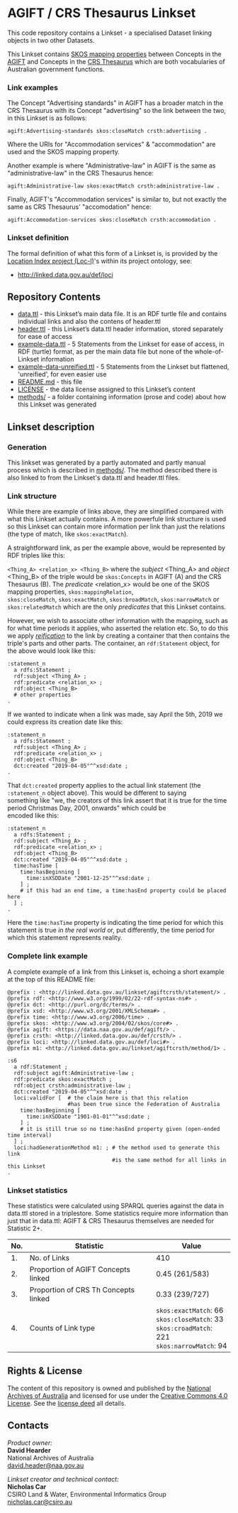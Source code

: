 # AGIFT / CRS Thesaurus Linkset
This code repository contains a Linkset - a specialised Dataset linking objects in two other Datasets.

This Linkset contains [SKOS mapping properties](https://www.w3.org/TR/skos-reference/#mapping) between Concepts in the [AGIFT](http://data.naa.gov.au/def/agift) and Concepts in the [CRS Thesaurus](https://github.com/CSIRO-enviro-informatics/crsth) which are both vocabularies of Australian government functions.

### Link examples
The Concept "Advertising standards" in AGIFT has a broader match in the CRS Thesaurus with its Concept "advertising" so the link between the two, in this Linkset is as follows:

`agift:Advertising-standards skos:closeMatch crsth:advertising .`

Where the URIs for "Accommodation services" & "accommodation" are used and the SKOS mapping property.

Another example is where "Administrative-law" in AGIFT is the same as "administrative-law" in the CRS Thesaurus hence:

`agift:Administrative-law skos:exactMatch crsth:administrative-law .`

Finally, AGIFT's "Accommodation services" is similar to, but not exactly the same as CRS Thesaurus' "accomodation" hence:

`agift:Accommodation-services skos:closeMatch crsth:accommodation .`


### Linkset definition
The formal definition of what this form of a Linkset is, is provided by the [Location Index project (Loc-I)](http://locationindex.org/)'s within its project ontology, see:

* http://linked.data.gov.au/def/loci


## Repository Contents  
* [data.ttl](data.ttl) - this Linkset’s main data file. It is an RDF turtle file and contains individual links and also the contens of header.ttl
* [header.ttl](header.ttl) - this Linkset’s data.ttl header information, stored separately for ease of access
* [example-data.ttl](example-data.ttl) - 5 Statements from the Linkset for ease of access, in RDF (turtle) format, as per the main data file but none of the whole-of-Linkset information
* [example-data-unreified.ttl](example-data-unreified.ttl) - 5 Statements from the Linkset but flattened, 'unreified', for even easier use
* [README.md](README.md) - this file
* [LICENSE](LICENSE) - the data license assigned to this Linkset’s content
* [methods/](methods/) - a folder containing information (prose and code) about how this Linkset was generated


## Linkset description

### Generation
This linkset was generated by a partly automated and partly manual process which is described in [methods/](methods/). The method described
there is also linked to from the Linkset's data.ttl and header.ttl files.

### Link structure
While there are example of links above, they are simplified compared with what this Linkset actually contains. A more powerfule link
structure is used so this Linkset can contain more information per link than just the relations (the type of match, like `skos:exactMatch`).

A straightforward link, as per the example above, would be represented by RDF triples like this:

`<Thing_A> <relation_x> <Thing_B>` where the *subject* <Thing_A> and *object* <Thing_B> of the triple would be `skos:Concepts` in AGIFT (A)
and the CRS Thesaurus (B). The *predicate* <relation_x> would be one of the SKOS mapping properties, `skos:mappingRelation`,  
`skos:closeMatch`, `skos:exactMatch`, `skos:broadMatch`, `skos:narrowMatch` or `skos:relatedMatch` which are the only *predicates* that this
Linkset contains.

However, we wish to associate other information with the mapping, such as for what time periods it applies, who asserted the relation etc.
So, to do this we apply *[reification](http://patterns.dataincubator.org/book/reified-statement.html)* to the link by creating a container
that then contains the triple's parts and other parts. The container, an `rdf:Statement` object, for the above would look like this:

```
:statement_n
  a rdfs:Statement ;
  rdf:subject <Thing_A> ;
  rdf:predicate <relation_x> ;
  rdf:object <Thing_B>
  # other properties
.  
```

If we wanted to indicate when a link was made, say April the 5th, 2019 we could express its creation date like this:

```
:statement_n
  a rdfs:Statement ;
  rdf:subject <Thing_A> ;
  rdf:predicate <relation_x> ;
  rdf:object <Thing_B>
  dct:created "2019-04-05"^^xsd:date ;
.  
```

That `dct:created` property applies to the actual link statement (the `:statement_n` object above). This would be different to saying  
something like "we, the creators of this link assert that it is true for the time period Christmas Day, 2001, onwards" which could be  
encoded like this:

```
:statement_n
  a rdfs:Statement ;
  rdf:subject <Thing_A> ;
  rdf:predicate <relation_x> ;
  rdf:object <Thing_B>
  dct:created "2019-04-05"^^xsd:date ;
  time:hasTime [
    time:hasBeginning [
      time:inXSDDate "2001-12-25"^^xsd:date ;
    ] ;
    # if this had an end time, a time:hasEnd property could be placed here
  ] ;
.  
```

Here the `time:hasTime` property is indicating the time period for which this statement is true *in the real world* or, put differently,
the time period for which this statement represents reality.

### Complete link example
A complete example of a link from this Linkset is, echoing a short example at the top of this README file:

```
@prefix : <http://linked.data.gov.au/linkset/agiftcrsth/statement/> .
@prefix rdf: <http://www.w3.org/1999/02/22-rdf-syntax-ns#> .
@prefix dct: <http://purl.org/dc/terms/> .
@prefix xsd: <http://www.w3.org/2001/XMLSchema#> .
@prefix time: <http://www.w3.org/2006/time> .
@prefix skos: <http://www.w3.org/2004/02/skos/core#> .
@prefix agift: <https://data.naa.gov.au/def/agift/> .
@prefix crsth: <http://linked.data.gov.au/def/crsth/> .
@prefix loci: <http://linked.data.gov.au/def/loci#> .
@prefix m1: <http://linked.data.gov.au/linkset/agiftcrsth/method/1> .

:s6
  a rdf:Statement ;
  rdf:subject agift:Administrative-law ;
  rdf:predicate skos:exactMatch ;
  rdf:object crsth:administrative-law ;
  dct:created "2019-04-05"^^xsd:date ;
  loci:validFor [  # the claim here is that this relation
                   #has been true since the Federation of Australia
    time:hasBeginning [
      time:inXSDDate "1901-01-01"^^xsd:date ;
    ] ;
    # it is still true so no time:hasEnd property given (open-ended time interval)
  ] ;
  loci:hadGenerationMethod m1: ; # the method used to generate this link
                                 #is the same method for all links in this Linkset
.
```

### Linkset statistics
These statistics were calculated using SPARQL queries against the data in data.ttl stored in a triplestore. Some statistics require more information than just that in data.ttl: AGIFT & CRS Thesaurus themselves are needed for Statistic 2+.

No. | Statistic | Value
--|--|--
1. | No. of Links | 410
2. | Proportion of AGIFT Concepts linked | 0.45 (261/583)
3. | Proportion of CRS Th Concepts linked | 0.33 (239/727)
4. | Counts of Link type | `skos:exactMatch`: 66<br />`skos:closeMatch`: 33<br />`skos:croadMatch`: 221<br />`skos:narrowMatch`: 94


## Rights & License
The content of this repository is owned and published by the [National Archives of Australia](http://naa.gov.au) and licensed for use under the [Creative Commons 4.0 License](https://creativecommons.org/licenses/by/4.0/). See the [license deed](LICENSE) all details.


## Contacts
*Product owner:*  
**David Hearder**  
National Archives of Australia  
<david.header@naa.gov.au>  

*Linkset creator and technical contact:*  
**Nicholas Car**  
CSIRO Land & Water, Environmental Informatics Group  
<nicholas.car@csiro.au>  
